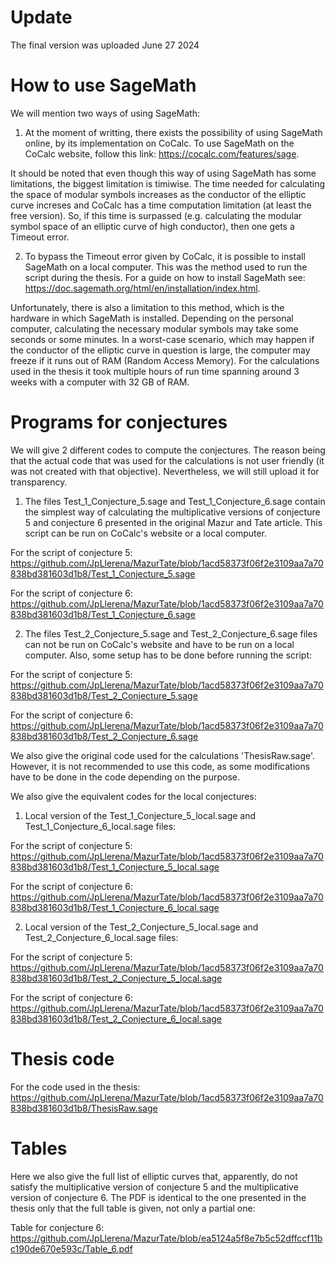 # Update
The final version was uploaded June 27 2024

# How to use SageMath
We will mention two ways of using SageMath:
1) At the moment of writting, there exists the possibility of using SageMath online, by its implementation on CoCalc. To use SageMath on the CoCalc website, follow this link: https://cocalc.com/features/sage.

It should be noted that even though this way of using SageMath has some limitations, the biggest limitation is timiwise. The time needed for calculating the space of modular symbols increases as the conductor of the elliptic curve increses and CoCalc has a time computation limitation (at least the free version). So, if this time is surpassed (e.g. calculating the modular symbol space of an elliptic curve of high conductor), then one gets a Timeout error.

2) To bypass the Timeout error given by CoCalc, it is possible to install SageMath on a local computer. This was the method used to run the script during the thesis. For a guide on how to install SageMath see: https://doc.sagemath.org/html/en/installation/index.html.

Unfortunately, there is also a limitation to this method, which is the hardware in which SageMath is installed. Depending on the personal computer, calculating the necessary modular symbols may take some seconds or some minutes. In a worst-case scenario, which may happen if the conductor of the elliptic curve in question is large, the computer may freeze if it runs out of RAM (Random Access Memory). 
For the calculations used in the thesis it took multiple hours of run time spanning around 3 weeks with a computer with 32 GB of RAM.

# Programs for conjectures
We will give 2 different codes to compute the conjectures. The reason being that the actual code that was used for the calculations is not user friendly (it was not created with that objective). Nevertheless, we will still upload it for transparency.

1) The files Test_1_Conjecture_5.sage and Test_1_Conjecture_6.sage contain the simplest way of calculating the multiplicative versions of conjecture 5 and conjecture 6 presented in the original Mazur and Tate article. This script can be run on CoCalc's website or a local computer.
   
For the script of conjecture 5: https://github.com/JpLlerena/MazurTate/blob/1acd58373f06f2e3109aa7a70838bd381603d1b8/Test_1_Conjecture_5.sage

For the script of conjecture 6: https://github.com/JpLlerena/MazurTate/blob/1acd58373f06f2e3109aa7a70838bd381603d1b8/Test_1_Conjecture_6.sage

2) The files Test_2_Conjecture_5.sage and Test_2_Conjecture_6.sage files can not be run on CoCalc's website and have to be run on a local computer. Also, some setup has to be done before running the script:
   
For the script of conjecture 5: https://github.com/JpLlerena/MazurTate/blob/1acd58373f06f2e3109aa7a70838bd381603d1b8/Test_2_Conjecture_5.sage

For the script of conjecture 6: https://github.com/JpLlerena/MazurTate/blob/1acd58373f06f2e3109aa7a70838bd381603d1b8/Test_2_Conjecture_6.sage


We also give the original code used for the calculations 'ThesisRaw.sage'. However, it is not recommended to use this code, as some modifications have to be done in the code depending on the purpose.

We also give the equivalent codes for the local conjectures:

1) Local version of the Test_1_Conjecture_5_local.sage and Test_1_Conjecture_6_local.sage files:

For the script of conjecture 5: https://github.com/JpLlerena/MazurTate/blob/1acd58373f06f2e3109aa7a70838bd381603d1b8/Test_1_Conjecture_5_local.sage

For the script of conjecture 6: https://github.com/JpLlerena/MazurTate/blob/1acd58373f06f2e3109aa7a70838bd381603d1b8/Test_1_Conjecture_6_local.sage

2) Local version of the Test_2_Conjecture_5_local.sage and Test_2_Conjecture_6_local.sage files:

For the script of conjecture 5: https://github.com/JpLlerena/MazurTate/blob/1acd58373f06f2e3109aa7a70838bd381603d1b8/Test_2_Conjecture_5_local.sage

For the script of conjecture 6: https://github.com/JpLlerena/MazurTate/blob/1acd58373f06f2e3109aa7a70838bd381603d1b8/Test_2_Conjecture_6_local.sage

# Thesis code

For the code used in the thesis: https://github.com/JpLlerena/MazurTate/blob/1acd58373f06f2e3109aa7a70838bd381603d1b8/ThesisRaw.sage

# Tables
Here we also give the full list of elliptic curves that, apparently, do not satisfy the multiplicative version of conjecture 5 and the multiplicative version of conjecture 6. The PDF is identical to the one presented in the thesis only that the full table is given, not only a partial one:

Table for conjecture 6: https://github.com/JpLlerena/MazurTate/blob/ea5124a5f8e7b5c52dffccf11bc190de670e593c/Table_6.pdf
